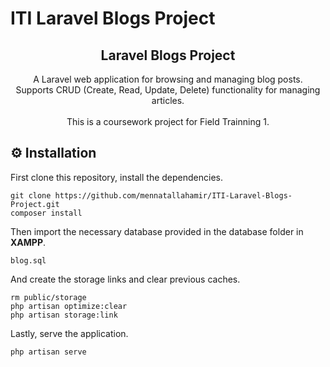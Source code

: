 # ITI Laravel Blogs Project

<div align="center">
  
  


  <h2 align="center">Laravel Blogs Project</h2>

  A Laravel web application for browsing and managing blog posts.
  <br>
  Supports CRUD (Create, Read, Update, Delete) functionality for managing articles.
  <br>  <br>
  This is a coursework project for Field Trainning 1.

</div>

## ⚙ Installation

First clone this repository, install the dependencies.

```
git clone https://github.com/mennatallahamir/ITI-Laravel-Blogs-Project.git
composer install
```

Then import the necessary database provided in the database folder in **XAMPP**.

```
blog.sql
```

And create the storage links and clear previous caches.

```
rm public/storage
php artisan optimize:clear       
php artisan storage:link
```
Lastly, serve the application.
```
php artisan serve
```